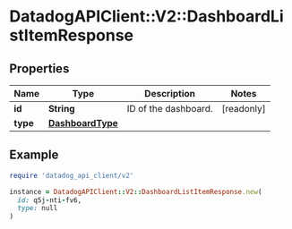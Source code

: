 # DatadogAPIClient::V2::DashboardListItemResponse

## Properties

| Name     | Type                                  | Description          | Notes      |
| -------- | ------------------------------------- | -------------------- | ---------- |
| **id**   | **String**                            | ID of the dashboard. | [readonly] |
| **type** | [**DashboardType**](DashboardType.md) |                      |            |

## Example

```ruby
require 'datadog_api_client/v2'

instance = DatadogAPIClient::V2::DashboardListItemResponse.new(
  id: q5j-nti-fv6,
  type: null
)
```
